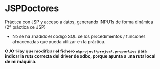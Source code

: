 # JSPDoctores
Práctica con JSP y acceso a datos, generando INPUTs de forma dinámica (2ª práctica de JSP)

* No se ha añadido el código SQL de los procedimientos / funciones almacenadas que pueda utilizar en la práctica.

**OJO: Hay que modificar el fichero `nbproject/project.properties` para indicar la ruta correcta del driver de odbc, porque 
apunta a una ruta local de mi máquina.** 
